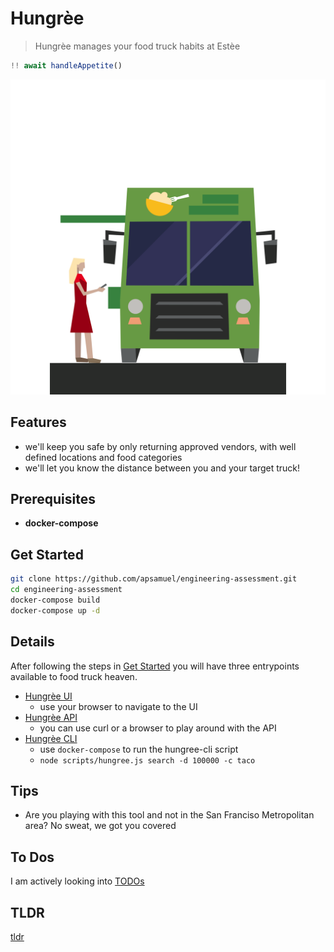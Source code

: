 
# Hungrèe

> Hungrèe manages your food truck habits at Estèe

```js
!! await handleAppetite()
```

![food-truck](./ui/public/truck.svg)

## Features

- we'll keep you safe by only returning approved vendors, with well defined locations and food categories
- we'll let you know the distance between you and your target truck!

## Prerequisites

- **docker-compose**

## Get Started

```sh
git clone https://github.com/apsamuel/engineering-assessment.git
cd engineering-assessment
docker-compose build
docker-compose up -d
```

## Details

After following the steps in [Get Started](#get-started) you will have three entrypoints available to food truck heaven.

- [Hungrèe UI](http://localhost:5173)
  - use your browser to navigate to the UI
- [Hungrèe API](http://localhost:8080)
  - you can use curl or a browser to play around with the API
- [Hungrèe CLI](./scripts/hungree-cli.js)
  - use `docker-compose` to run the hungree-cli script
  - `node scripts/hungree.js search -d 100000 -c taco`

## Tips

- Are you playing with this tool and not in the San Franciso Metropolitan area? No sweat, we got you covered

## To Dos

I am actively looking into [TODOs](./docs/TODOS.md)

## TLDR

[tldr](./docs/TLDR.md)
